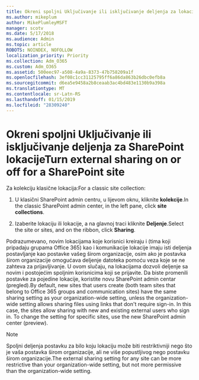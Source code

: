 ```yaml
---
title: Okreni spoljni Uključivanje ili isključivanje deljenja za lokaciju
ms.author: mikeplum
author: MikePlumleyMSFT
manager: scotv
ms.date: 5/17/2018
ms.audience: Admin
ms.topic: article
ROBOTS: NOINDEX, NOFOLLOW
localization_priority: Priority
ms.collection: Adm_O365
ms.custom: Adm_O365
ms.assetid: 500eec97-a508-4a9a-8373-47b758209a1f
ms.openlocfilehash: 3ef08c1cc31125795ff6a86da863b26dbc0efb8a
ms.sourcegitcommit: d6ea5e9458a2b8ceaab3ac4bd483e1130b9a398a
ms.translationtype: MT
ms.contentlocale: sr-Latn-RS
ms.lasthandoff: 01/15/2019
ms.locfileid: "28309240"
---
```

# <a name="turn-external-sharing-on-or-off-for-a-sharepoint-site"></a><span data-ttu-id="acf63-102">Okreni spoljni Uključivanje ili isključivanje deljenja za SharePoint lokacije</span><span class="sxs-lookup"><span data-stu-id="acf63-102">Turn external sharing on or off for a SharePoint site</span></span>

<span data-ttu-id="acf63-103">Za kolekciju klasične lokacija:</span><span class="sxs-lookup"><span data-stu-id="acf63-103">For a classic site collection:</span></span>
  
1. <span data-ttu-id="acf63-104">U klasični SharePoint admin centru, u lijevom oknu, kliknite **kolekcije**.</span><span class="sxs-lookup"><span data-stu-id="acf63-104">In the classic SharePoint admin center, in the left pane, click **site collections**.</span></span>
    
2. <span data-ttu-id="acf63-105">Izaberite lokaciju ili lokacije, a na glavnoj traci kliknite **Deljenje**.</span><span class="sxs-lookup"><span data-stu-id="acf63-105">Select the site or sites, and on the ribbon, click **Sharing**.</span></span>
    
<span data-ttu-id="acf63-p101">Podrazumevano, novim lokacijama koje korisnici kreiraju i (tima koji pripadaju grupama Office 365) kao i komunikacije lokacije imaju isti deljenja postavljanje kao postavke vašeg širom organizacije, osim ako je postavka širom organizacije omogućava deljenje datoteka pomoću veza koje se ne zahteva za prijavljivanje. U ovom slučaju, na lokacijama dozvoli deljenje sa novim i postojećim spoljnim korisnicima koji se prijavite. Da biste promenili postavke za pojedine lokacije, koristite novu SharePoint admin centar (pregled).</span><span class="sxs-lookup"><span data-stu-id="acf63-p101">By default, new sites that users create (both team sites that belong to Office 365 groups and communication sites) have the same sharing setting as your organization-wide setting, unless the organization-wide setting allows sharing files using links that don't require sign-in. In this case, the sites allow sharing with new and existing external users who sign in. To change the setting for specific sites, use the new SharePoint admin center (preview).</span></span>
  
> [!NOTE]
> <span data-ttu-id="acf63-109">Spoljni deljenja postavku za bilo koju lokaciju može biti restriktivniji nego što je vaša postavka širom organizacije, ali ne više popustljivog nego postavku širom organizacije.</span><span class="sxs-lookup"><span data-stu-id="acf63-109">The external sharing setting for any site can be more restrictive than your organization-wide setting, but not more permissive than the organization-wide setting.</span></span> 
  


